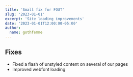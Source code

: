 ```yaml
---
title: 'Small fix for FOUT'
slug: '2023-01-01'
excerpt: 'Site loading improvements'
date: '2023-01-01T12:00:00-05:00'
author:
  name: gothfemme
---
```


## Fixes

- Fixed a flash of unstyled content on several of our pages
- Improved webfont loading
  